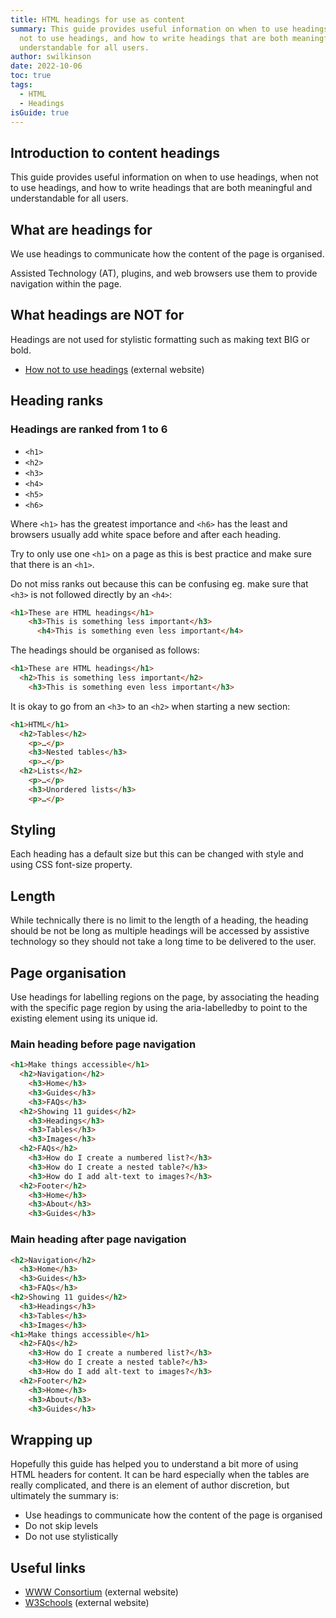 ```yaml
---
title: HTML headings for use as content
summary: This guide provides useful information on when to use headings, when
  not to use headings, and how to write headings that are both meaningful and
  understandable for all users.
author: swilkinson
date: 2022-10-06
toc: true
tags:
  - HTML
  - Headings
isGuide: true
---
```

## Introduction to content headings

This guide provides useful information on when to use headings, when not to use headings, and how to write headings that are both meaningful and understandable for all users.

## What are headings for

We use headings to communicate how the content of the page is organised. 

Assisted Technology (AT), plugins, and web browsers use them to provide navigation within the page.

## What headings are NOT for

Headings are not used for stylistic formatting such as making text BIG or bold.

* [H﻿ow not to use headings](https://www.wearediagram.com/blog/how-not-to-use-html-headings) (external website)

## Heading ranks

### Headings are ranked from 1 to 6

* `<h1>`
* `<h2>`
* `<h3>`
* `<h4>`
* `<h5>`
* `<h6>`

Where `<h1>` has the greatest importance and `<h6>` has the least and browsers usually add white space before and after each heading.

Try to only use one `<h1>` on a page as this is best practice and make sure that there is an `<h1>`.

Do not miss ranks out because this can be confusing eg. make sure that `<h3>` is not followed directly by an `<h4>`:

```html
<h1>These are HTML headings</h1>
    <h3>This is something less important</h3>
      <h4>This is something even less important</h4>
```

The headings should be organised as follows:

```html
<h1>These are HTML headings</h1>
  <h2>This is something less important</h2>
    <h3>This is something even less important</h3>
```

It is okay to go from an `<h3>` to an `<h2>` when starting a new section:

```html
<h1>HTML</h1>
  <h2>Tables</h2>
    <p>…</p>
    <h3>Nested tables</h3>
    <p>…</p>
  <h2>Lists</h2>
    <p>…</p>
    <h3>Unordered lists</h3>
    <p>…</p>
```

## Styling

Each heading has a default size but this can be changed with style and using CSS font-size property.

## Length

While technically there is no limit to the length of a heading, the heading should be not be long as multiple headings will be accessed by assistive technology so they should not take a long time to be delivered to the user.

## Page organisation

Use headings for labelling regions on the page, by associating the heading with the specific page region by using the aria-labelledby to point to the existing element using its unique id. 

### Main heading before page navigation

```html
<h1>Make things accessible</h1>
  <h2>Navigation</h2>
    <h3>Home</h3>
    <h3>Guides</h3>
    <h3>FAQs</h3>
  <h2>Showing 11 guides</h2>
    <h3>Headings</h3>
    <h3>Tables</h3>
    <h3>Images</h3>
  <h2>FAQs</h2>
    <h3>How do I create a numbered list?</h3>
    <h3>How do I create a nested table?</h3>
    <h3>How do I add alt-text to images?</h3>
  <h2>Footer</h2>
    <h3>Home</h3>
    <h3>About</h3>
    <h3>Guides</h3>
```

### Main heading after page navigation

```html
<h2>Navigation</h2>
  <h3>Home</h3>
  <h3>Guides</h3>
  <h3>FAQs</h3>
<h2>Showing 11 guides</h2>
  <h3>Headings</h3>
  <h3>Tables</h3>
  <h3>Images</h3>
<h1>Make things accessible</h1>
  <h2>FAQs</h2>
    <h3>How do I create a numbered list?</h3>
    <h3>How do I create a nested table?</h3>
    <h3>How do I add alt-text to images?</h3>
  <h2>Footer</h2>
    <h3>Home</h3>
    <h3>About</h3>
    <h3>Guides</h3>
```

## Wrapping up

Hopefully this guide has helped you to understand a bit more of using HTML headers for content. It can be hard especially when the tables are really complicated, and there is an element of author discretion, but ultimately the summary is:

* Use headings to communicate how the content of the page is organised
* Do not skip levels
* Do not use stylistically

## Useful links

* [WWW Consortium](https://www.w3.org/WAI/tutorials/page-structure/headings/) (external website)
* [W3Schools](https://www.w3schools.com/html/html_headings.asp>) (external website)